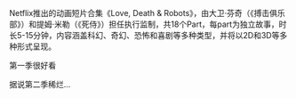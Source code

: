 Netflix推出的动画短片合集《Love, Death & Robots》，由大卫·芬奇（《搏击俱乐部》）和提姆·米勒（《死侍》）担任执行监制，共18个Part，每part为独立故事，时长5-15分钟，内容涵盖科幻、奇幻、恐怖和喜剧等多种类型，并将以2D和3D等多种形式呈现。

第一季很好看

据说第二季稀烂...
